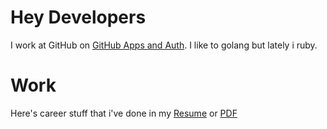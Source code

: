 # Hey Developers
I work at GitHub on [GitHub Apps and Auth](https://docs.github.com/en/free-pro-team@latest/developers/apps). I like to golang but lately i ruby.  

# Work
Here's career stuff that i've done in my [Resume](https://github.com/shawnfeldman/resume/blob/master/RESUME.md) or [PDF](https://github.com/shawnfeldman/resume/raw/master/RESUME.pdf)




